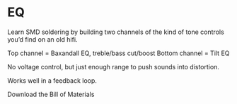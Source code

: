 # EQ

Learn SMD soldering by building two channels of the kind of tone controls you’d find on an old hifi.

Top channel = Baxandall EQ, treble/bass cut/boost
Bottom channel = Tilt EQ

No voltage control, but just enough range to push sounds into distortion.

Works well in a feedback loop.

Download the Bill of Materials
